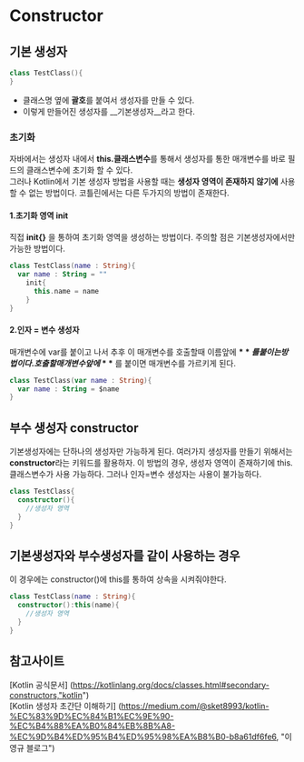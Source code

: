 # Constructor
## 기본 생성자
```kotlin
class TestClass(){   
}
```
+ 클래스명 옆에 **괄호**를 붙여서 생성자를 만들 수 있다.
+ 이렇게 만들어진 생성자를 __기본생성자__라고 한다.
   
### 초기화
자바에서는 생성자 내에서 **this.클래스변수**를 통해서 생성자를 통한 매개변수를 바로 필드의 클래스변수에 초기화 할 수 있다.   
그러나 Kotlin에서 기본 생성자 방법을 사용할 때는 **생성자 영역이 존재하지 않기에** 사용할 수 없는 방법이다. 코틀린에서는 다른 두가지의 방법이 존재한다.
   
#### 1.초기화 영역 init
직접 **init{}** 을 통하여 초기화 영역을 생성하는 방법이다.
주의할 점은 기본생성자에서만 가능한 방법이다.
   
```kotlin
class TestClass(name : String){
  var name : String = ""
    init{
      this.name = name
    }
}
```

#### 2.인자 = 변수 생성자
매개변수에 var를 붙이고 나서 추후 이 매개변수를 호출할때 이름앞에 **$** 를 붙이는 방법이다.
호출할 매개변수 앞에 **$** 를 붙이면 매개변수를 가르키게 된다.
   
```kotlin
class TestClass(var name : String){
  var name : String = $name
}
```

## 부수 생성자 constructor
기본생성자에는 단하나의 생성자만 가능하게 된다. 여러가지 생성자를 만들기 위해서는 **constructor**라는 키워드를 활용하자.
이 방법의 경우, 생성자 영역이 존재하기에 this.클래스변수가 사용 가능하다. 그러나 인자=변수 생성자는 사용이 불가능하다.
   
```kotlin
class TestClass{
  constructor(){
    //생성자 영역
  }
}
```

## 기본생성자와 부수생성자를 같이 사용하는 경우
이 경우에는 constructor()에 this를 통하여 상속을 시켜줘야한다.
```kotlin
class TestClass(name : String){
  constructor():this(name){
    //생성자 영역
  }
}
```

## 참고사이트
[Kotlin 공식문서] (https://kotlinlang.org/docs/classes.html#secondary-constructors,"kotlin")   
[Kotlin 생성자 초간단 이해하기] (https://medium.com/@sket8993/kotlin-%EC%83%9D%EC%84%B1%EC%9E%90-%EC%B4%88%EA%B0%84%EB%8B%A8-%EC%9D%B4%ED%95%B4%ED%95%98%EA%B8%B0-b8a61df6fe6, "이영규 블로그")
